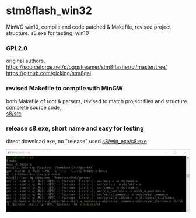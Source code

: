 # stm8flash_win32
MinWG win10, compile and code patched & Makefile, revised project structure.
s8.exe for testing, win10

### GPL2.0  
original authors,  
https://sourceforge.net/p/oggstreamer/stm8flasher/ci/master/tree/   
https://github.com/gicking/stm8gal    

### revised Makefile to compile with MinGW  
both Makefile of root & parsers, revised to match project files and structure.  
complete source code,  
[s8/src](s8/src)  

### release s8.exe, short name and easy for testing
direct download exe, no "release" used
[s8/win_exe/s8.exe](s8/win_exe/s8.exe)  

![compile_done.JPG](compile_done.JPG)  

